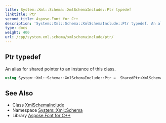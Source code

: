 ```yaml
---
title: System::Xml::Schema::XmlSchemaInclude::Ptr typedef
linktitle: Ptr
second_title: Aspose.Font for C++
description: 'System::Xml::Schema::XmlSchemaInclude::Ptr typedef. An alias for shared pointer to an instance of this class in C++.'
type: docs
weight: 400
url: /cpp/system.xml.schema/xmlschemainclude/ptr/
---
```

## Ptr typedef


An alias for shared pointer to an instance of this class.

```cpp
using System::Xml::Schema::XmlSchemaInclude::Ptr =  SharedPtr<XmlSchemaInclude>
```

## See Also

* Class [XmlSchemaInclude](../)
* Namespace [System::Xml::Schema](../../)
* Library [Aspose.Font for C++](../../../)
